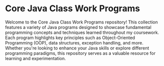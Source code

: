 # Core Java Class Work Programs

Welcome to the Core Java Class Work Programs repository! This collection features a variety of Java programs designed to showcase fundamental programming concepts and techniques learned throughout my coursework. Each program highlights key principles such as Object-Oriented Programming (OOP), data structures, exception handling, and more. Whether you're looking to enhance your Java skills or explore different programming paradigms, this repository serves as a valuable resource for learning and experimentation.

